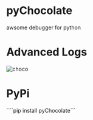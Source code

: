 # pyChocolate
awsome debugger for python


# Advanced Logs
![choco](https://user-images.githubusercontent.com/56826739/109969505-09f08c00-7d05-11eb-811f-9804de9083d6.gif)


# PyPi
 ````pip install pyChocolate```


